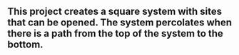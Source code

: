 ## This project creates a square system with sites that can be opened. The system percolates when there is a path from the top of the system to the bottom.
